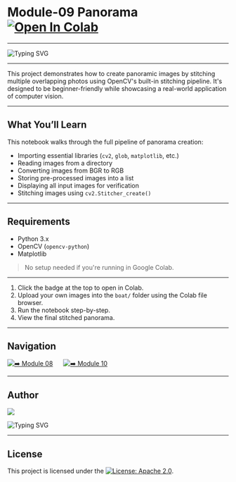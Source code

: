 # Module-09 Panorama  [![Open In Colab](https://colab.research.google.com/assets/colab-badge.svg)](https://colab.research.google.com/drive/1Q_rtiJMq_BA_i2FIVo9BozxNAX7tYCBF?usp=sharing)
---

<p align="left">
  <img src="https://readme-typing-svg.demolab.com?font=Fira+Code&duration=2500&pause=500&color=00FF80&center=false&vCenter=false&width=380&lines=Stitching+Scenes+into+One;OpenCV+Panorama+Pipeline;Vision+That+Aligns+Worlds;No+Tripod%2C+No+Problem;Auto-Stitch+Using+cv2" alt="Typing SVG" />
</p>

---

This project demonstrates how to create panoramic images by stitching multiple overlapping photos using OpenCV's built-in stitching pipeline. It's designed to be beginner-friendly while showcasing a real-world application of computer vision.



---

##  What You’ll Learn

This notebook walks through the full pipeline of panorama creation:

-  Importing essential libraries (`cv2`, `glob`, `matplotlib`, etc.)
-  Reading images from a directory
-  Converting images from BGR to RGB
-  Storing pre-processed images into a list
-  Displaying all input images for verification
-  Stitching images using `cv2.Stitcher_create()`

---



##  Requirements

- Python 3.x
- OpenCV (`opencv-python`)
- Matplotlib

> No setup needed if you're running in Google Colab.

---

1. Click the badge at the top to open in Colab.
2. Upload your own images into the `boat/` folder using the Colab file browser.
3. Run the notebook step-by-step.
4. View the final stitched panorama.

---
##  Navigation

[![➡️ Module 08](https://img.shields.io/badge/Module-08-000000?style=for-the-badge&logo=github&logoColor=00FF80)](https://github.com/Adityeah18/opencv/tree/main/08)
&nbsp;&nbsp;&nbsp;&nbsp;
[![➡️ Module 10](https://img.shields.io/badge/Module-10-000000?style=for-the-badge&logo=github&logoColor=00FF80)](https://github.com/Adityeah18/opencv/tree/main/10)

---

##  Author
<p align="left">
  <a href="https://github.com/aypy01" target="_blank">
    <img src="https://img.shields.io/badge/aypy01-000000?style=flat-square&logo=github&logoColor=00FF80" />
  </a>
</p>

<p align="left">
  <img src="https://readme-typing-svg.demolab.com?font=Fira+Code&duration=3000&pause=500&color=00FF80&center=false&vCenter=false&width=440&lines=Break+Things+First%2C+Understand+Later;Built+to+Debug%2C+Not+Repeat;Learning+What+Actually+Sticks;Code.+Observe.+Refine." alt="Typing SVG" />
</p>


---

##  License

This project is licensed under the [![License: Apache 2.0](https://img.shields.io/badge/License-Apache%202.0-blue.svg)](https://opensource.org/licenses/Apache-2.0).






